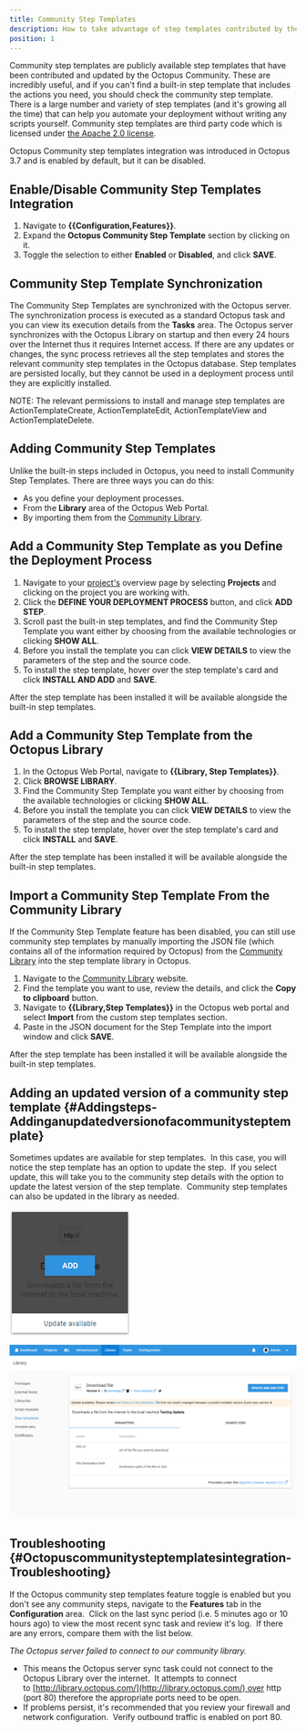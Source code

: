 ```yaml
---
title: Community Step Templates
description: How to take advantage of step templates contributed by the Octopus community.
position: 1
---
```


Community step templates are publicly available step templates that have been contributed and updated by the Octopus Community. These are incredibly useful, and if you can't find a built-in step template that includes the actions you need, you should check the community step template. There is a large number and variety of step templates (and it's growing all the time) that can help you automate your deployment without writing any scripts yourself. Community step templates are third party code which is licensed under [the Apache 2.0 license](https://github.com/OctopusDeploy/Library/blob/master/LICENSE.txt).

Octopus Community step templates integration was introduced in Octopus 3.7 and is enabled by default, but it can be disabled.

## Enable/Disable Community Step Templates Integration

1. Navigate to **{{Configuration,Features}}**.
2. Expand the **Octopus Community Step Template** section by clicking on it.
3. Toggle the selection to either **Enabled** or **Disabled**, and click **SAVE**.

## Community Step Template Synchronization

The Community Step Templates are synchronized with the Octopus server. The synchronization process is executed as a standard Octopus task and you can view its execution details from the **Tasks** area. The Octopus server synchronizes with the Octopus Library on startup and then every 24 hours over the Internet thus it requires Internet access. If there are any updates or changes, the sync process retrieves all the step templates and stores the relevant community step templates in the Octopus database. Step templates are persisted locally, but they cannot be used in a deployment process until they are explicitly installed.

NOTE: The relevant permissions to install and manage step templates are ActionTemplateCreate, ActionTemplateEdit, ActionTemplateView and ActionTemplateDelete.

## Adding Community Step Templates

Unlike the built-in steps included in Octopus, you need to install Community Step Templates. There are three ways you can do this:

- As you define your deployment processes.
- From the **Library** area of the Octopus Web Portal.
- By importing them from the [Community Library](http://library.octopus.com/).

## Add a Community Step Template as you Define the Deployment Process

1. Navigate to your [project's](/docs/deployment-process/projects/index.md) overview page by selecting **Projects** and clicking on the project you are working with.
2. Click the **DEFINE YOUR DEPLOYMENT PROCESS** button, and click **ADD STEP**.
3. Scroll past the built-in step templates, and find the Community Step Template you want either by choosing from the available technologies or clicking **SHOW ALL**.
4. Before you install the template you can click **VIEW DETAILS** to view the parameters of the step and the source code.
5. To install the step template, hover over the step template's card and click **INSTALL AND ADD** and **SAVE**.

After the step template has been installed it will be available alongside the built-in step templates.

## Add a Community Step Template from the Octopus Library

1. In the Octopus Web Portal, navigate to **{{Library, Step Templates}}**.
2. Click **BROWSE LIBRARY**.
3. Find the Community Step Template you want either by choosing from the available technologies or clicking **SHOW ALL**.
4. Before you install the template you can click **VIEW DETAILS** to view the parameters of the step and the source code.
5. To install the step template, hover over the step template's card and click **INSTALL** and **SAVE**.

After the step template has been installed it will be available alongside the built-in step templates.

## Import a Community Step Template From the Community Library

If the Community Step Template feature has been disabled, you can still use community step templates by manually importing the JSON file (which contains all of the information required by Octopus) from the [Community Library](http://library.octopus.com/) into the step template library in Octopus.

1. Navigate to the [Community Library](http://library.octopus.com/) website.
2. Find the template you want to use, review the details, and click the **Copy to clipboard** button.
3. Navigate to **{{Library,Step Templates}}** in the Octopus web portal and select **Import** from the custom step templates section.
4. Paste in the JSON document for the Step Template into the import window and click **SAVE**.

After the step template has been installed it will be available alongside the built-in step templates.

## Adding an updated version of a community step template {#Addingsteps-Addinganupdatedversionofacommunitysteptemplate}

Sometimes updates are available for step templates.  In this case, you will notice the step template has an option to update the step.  If you select update, this will take you to the community step details with the option to update the latest version of the step template.  Community step templates can also be updated in the library as needed.

![](update-community-step.png)

![](update-community-step-details.png "width=500")

## Troubleshooting {#Octopuscommunitysteptemplatesintegration-Troubleshooting}

If the Octopus community step templates feature toggle is enabled but you don't see any community steps, navigate to the **Features** tab in the **Configuration** area.  Click on the last sync period (i.e. 5 minutes ago or 10 hours ago) to view the most recent sync task and review it's log.  If there are any errors, compare them with the list below.

*The Octopus server failed to connect to our community library.*

- This means the Octopus server sync task could not connect to the Octopus Library over the internet.  It attempts to connect to [http://library.octopus.com/](http://library.octopus.com/) over http (port 80) therefore the appropriate ports need to be open.
- If problems persist, it's recommended that you review your firewall and network configuration.  Verify outbound traffic is enabled on port 80.
